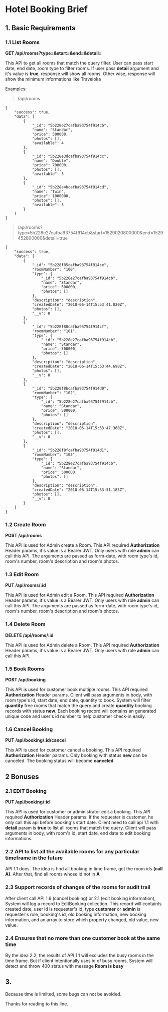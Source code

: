 # Hotel Booking Brief
## 1. Basic Requirements
### 1.1 List Rooms 
**GET /api/rooms?type=&start=&end=&detail=**

This API to get all rooms that match the query filter. User can pass start date, end date, room type to filter rooms. 
If user pass **detail** argument and it's value is __true__, response will show all rooms. Other wise, response will show the minimum informations like Traveloka

Examples:

> /api/rooms
```
{
    "success": true,
    "data": [
        {
            "_id": "5b228e27cafba93754f914cb",
            "name": "Standar",
            "price": 500000,
            "photos": [],
            "available": 4
        },
        {
            "_id": "5b228e3dcafba93754f914cc",
            "name": "Double",
            "price": 700000,
            "photos": [],
            "available": 3
        },
        {
            "_id": "5b228e4bcafba93754f914cd",
            "name": "Twin",
            "price": 1000000,
            "photos": [],
            "available": 3
        }
    ]
}
```
> /api/rooms?type=5b228e27cafba93754f914cb&start=1529020800000&end=1529452800000&detail=true
```
{
    "success": true,
    "data": [
        {
            "_id": "5b228f85cafba93754f914ce",
            "roomNumber": "100",
            "type": {
                "_id": "5b228e27cafba93754f914cb",
                "name": "Standar",
                "price": 500000,
                "photos": []
            },
            "description": "description",
            "createdDate": "2018-06-14T15:53:41.020Z",
            "photos": [],
            "__v": 0
        },
        {
            "_id": "5b228f88cafba93754f914cf",
            "roomNumber": "101",
            "type": {
                "_id": "5b228e27cafba93754f914cb",
                "name": "Standar",
                "price": 500000,
                "photos": []
            },
            "description": "description",
            "createdDate": "2018-06-14T15:53:44.698Z",
            "photos": [],
            "__v": 0
        },
        {
            "_id": "5b228f8bcafba93754f914d0",
            "roomNumber": "102",
            "type": {
                "_id": "5b228e27cafba93754f914cb",
                "name": "Standar",
                "price": 500000,
                "photos": []
            },
            "description": "description",
            "createdDate": "2018-06-14T15:53:47.360Z",
            "photos": [],
            "__v": 0
        },
        {
            "_id": "5b228f8fcafba93754f914d1",
            "roomNumber": "103",
            "type": {
                "_id": "5b228e27cafba93754f914cb",
                "name": "Standar",
                "price": 500000,
                "photos": []
            },
            "description": "description",
            "createdDate": "2018-06-14T15:53:51.185Z",
            "photos": [],
            "__v": 0
        }
    ]
}
```

### 1.2 Create Room

**POST /api/rooms**

This API is used for Admin create a Room. This API required **Authorization** Header params, it's value is a Bearer JWT.
Only users with role **admin** can call this API.
The arguments are passed as form-date, with room type's id, room's number, room's description and room's photos.

### 1.3 Edit Room

**PUT /api/rooms/:id**

This API is used for Admin edit a Room. This API required **Authorization** Header params, it's value is a Bearer JWT.
Only users with role **admin** can call this API.
The arguments are passed as form-date, with room type's id, room's number, room's description and room's photos.

### 1.4 Delete Room

**DELETE /api/rooms/:id**

This API is used for Admin delete a Room. This API required **Authorization** Header params, it's value is a Bearer JWT.
Only users with role **admin** can call this API.

### 1.5 Book Rooms

**POST /api/booking**

This API is used for customer book multiple rooms. This API required **Authorization** Header params. 
Client will pass arguments in body, with room type's id, start date, end date, quantity to book. 
System will filter **quantity** free rooms that match the query and create **quantity** booking records with status **new**. 
Each booking record will contains an generated unique code and user's id number to help customer check-in easily. 

### 1.6 Cancel Booking

**PUT /api/booking/:id/cancel**

This API is used for customer cancel a booking. This API required **Authorization** Header params. 
Only booking with status **new** can be canceled. The booking status will become **canceled**


## 2 Bonuses
### 2.1 EDIT Booking

**PUT /api/booking/:id**

This API is used for customer or administrator edit a booking. This API required **Authorization** Header params. 
If the requester is customer, he only call this api before booking's start date.
Client need to call api 1.1 with **detail** param is **true** to list all rooms that match the query. 
Client will pass arguments in body, with room's id, start date, end date to edit booking informations.

### 2.2 API to list all the available rooms for any particular timeframe in the future

API 1.1 does. The idea is find all booking in time frame, get the room ids **(call A)**. After that, find all rooms whose id not in **A**

### 2.3 Support records of changes of the rooms for audit trail

After client call API 1.6 (cancel booking) or 2.1 (edit booking information), System will log a record to EditBooking collection.
This record will containts created date, user id is requester's id, type **customer** or **admin** is requester's role, booking's id, old booking information, new booking information, and an array to store which property changed, old value, new value.

### 2.4 Ensures that no more than one customer book at the same time

By the idea 2.2, the results of API 1.1 will excludes the busy rooms in the time frame. But if client intentionally uses id of busy rooms, System will detect and throw 400 status with message **Room is busy**

## 3.
Because time is limiited, some bugs can not be avoided.

Thanks for reading to this line.


